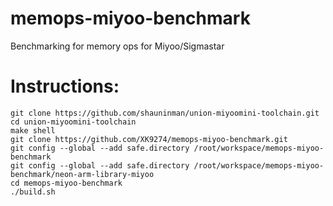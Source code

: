 # memops-miyoo-benchmark
 Benchmarking for memory ops for Miyoo/Sigmastar

# Instructions:

```
git clone https://github.com/shauninman/union-miyoomini-toolchain.git
cd union-miyoomini-toolchain
make shell
git clone https://github.com/XK9274/memops-miyoo-benchmark.git
git config --global --add safe.directory /root/workspace/memops-miyoo-benchmark
git config --global --add safe.directory /root/workspace/memops-miyoo-benchmark/neon-arm-library-miyoo
cd memops-miyoo-benchmark
./build.sh
```
